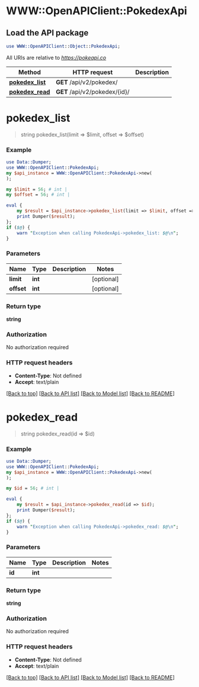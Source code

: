 # WWW::OpenAPIClient::PokedexApi

## Load the API package
```perl
use WWW::OpenAPIClient::Object::PokedexApi;
```

All URIs are relative to *https://pokeapi.co*

Method | HTTP request | Description
------------- | ------------- | -------------
[**pokedex_list**](PokedexApi.md#pokedex_list) | **GET** /api/v2/pokedex/ | 
[**pokedex_read**](PokedexApi.md#pokedex_read) | **GET** /api/v2/pokedex/{id}/ | 


# **pokedex_list**
> string pokedex_list(limit => $limit, offset => $offset)



### Example
```perl
use Data::Dumper;
use WWW::OpenAPIClient::PokedexApi;
my $api_instance = WWW::OpenAPIClient::PokedexApi->new(
);

my $limit = 56; # int | 
my $offset = 56; # int | 

eval {
    my $result = $api_instance->pokedex_list(limit => $limit, offset => $offset);
    print Dumper($result);
};
if ($@) {
    warn "Exception when calling PokedexApi->pokedex_list: $@\n";
}
```

### Parameters

Name | Type | Description  | Notes
------------- | ------------- | ------------- | -------------
 **limit** | **int**|  | [optional] 
 **offset** | **int**|  | [optional] 

### Return type

**string**

### Authorization

No authorization required

### HTTP request headers

 - **Content-Type**: Not defined
 - **Accept**: text/plain

[[Back to top]](#) [[Back to API list]](../README.md#documentation-for-api-endpoints) [[Back to Model list]](../README.md#documentation-for-models) [[Back to README]](../README.md)

# **pokedex_read**
> string pokedex_read(id => $id)



### Example
```perl
use Data::Dumper;
use WWW::OpenAPIClient::PokedexApi;
my $api_instance = WWW::OpenAPIClient::PokedexApi->new(
);

my $id = 56; # int | 

eval {
    my $result = $api_instance->pokedex_read(id => $id);
    print Dumper($result);
};
if ($@) {
    warn "Exception when calling PokedexApi->pokedex_read: $@\n";
}
```

### Parameters

Name | Type | Description  | Notes
------------- | ------------- | ------------- | -------------
 **id** | **int**|  | 

### Return type

**string**

### Authorization

No authorization required

### HTTP request headers

 - **Content-Type**: Not defined
 - **Accept**: text/plain

[[Back to top]](#) [[Back to API list]](../README.md#documentation-for-api-endpoints) [[Back to Model list]](../README.md#documentation-for-models) [[Back to README]](../README.md)

